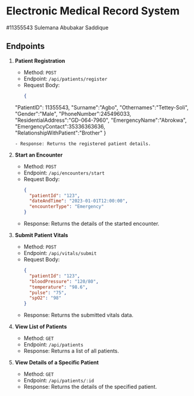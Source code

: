# Electronic Medical Record System
#11355543 Sulemana Abubakar Saddique
## Endpoints

1. **Patient Registration**
   - Method: `POST`
   - Endpoint: `/api/patients/register`
   - Request Body:
     ```json
     {
    "PatientID": 11355543,
    "Surname":"Agbo",
    "Othernames":"Tettey-Soli",
    "Gender":"Male",
    "PhoneNumber":245496033,
    "ResidentialAddress":"GD-064-7960",
    "EmergencyName":"Abrokwa",
    "EmergencyContact":35336363636,
    "RelationshipWithPatient":"Brother"
     }
     ```
   - Response: Returns the registered patient details.

2. **Start an Encounter**
   - Method: `POST`
   - Endpoint: `/api/encounters/start`
   - Request Body:
     ```json
     {
       "patientId": "123",
       "dateAndTime": "2023-01-01T12:00:00",
       "encounterType": "Emergency"
     }
     ```
   - Response: Returns the details of the started encounter.

3. **Submit Patient Vitals**
   - Method: `POST`
   - Endpoint: `/api/vitals/submit`
   - Request Body:
     ```json
     {
       "patientId": "123",
       "bloodPressure": "120/80",
       "temperature": "98.6",
       "pulse": "75",
       "spO2": "98"
     }
     ```
   - Response: Returns the submitted vitals data.

4. **View List of Patients**
   - Method: `GET`
   - Endpoint: `/api/patients`
   - Response: Returns a list of all patients.

5. **View Details of a Specific Patient**
   - Method: `GET`
   - Endpoint: `/api/patients/:id`
   - Response: Returns the details of the specified patient.
